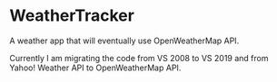 # WeatherTracker
A weather app that will eventually use OpenWeatherMap API.

Currently I am migrating the code from VS 2008 to VS 2019 and from Yahoo! Weather API to OpenWeatherMap API.
